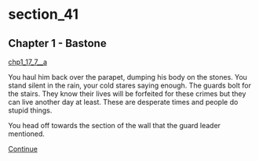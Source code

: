 
# section_41

## Chapter 1 - Bastone

[chp1_17_7__a](../../decomp/app/src/main/res/raw/chp1_17_7__a.mp3 ':include :type=audio')

You haul him back over the parapet, dumping his body on the stones. You stand silent in the rain, your cold stares saying enough. The guards bolt for the stairs. They know their lives will be forfeited for these crimes but they can live another day at least. These are desperate times and people do stupid things.

You head off towards the section of the wall that the guard leader mentioned.

[Continue](output/chapter1/section_42.md)


